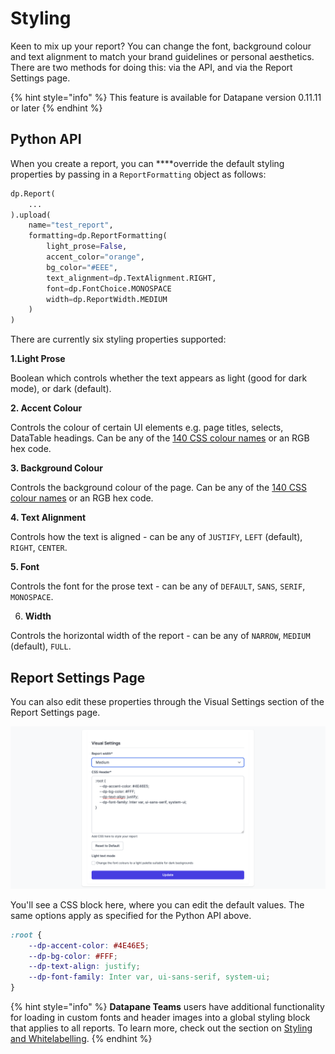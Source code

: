 # Styling

Keen to mix up your report? You can change the font, background colour and text alignment to match your brand guidelines or personal aesthetics. There are two methods for doing this: via the API, and via the Report Settings page. 

{% hint style="info" %}
This feature is available for Datapane version 0.11.11 or later
{% endhint %}

## Python API

When you create a report, you can ****override the default styling properties by passing in a `ReportFormatting` object as follows: 

```python
dp.Report(
    ...
).upload(
    name="test_report",
    formatting=dp.ReportFormatting(
        light_prose=False, 
        accent_color="orange", 
        bg_color="#EEE", 
        text_alignment=dp.TextAlignment.RIGHT,
        font=dp.FontChoice.MONOSPACE
        width=dp.ReportWidth.MEDIUM
    )
)
```

There are currently six styling properties supported: 

**1.Light Prose**

Boolean which controls whether the text appears as light \(good for dark mode\), or dark \(default\). 

**2. Accent Colour**

Controls the colour of certain UI elements e.g. page titles, selects, DataTable headings. Can be any of the [140 CSS colour names](https://htmlcolorcodes.com/color-names/) or an RGB hex code.  

**3. Background Colour**

Controls the background colour of the page.  Can be any of the [140 CSS colour names](https://htmlcolorcodes.com/color-names/) or an RGB hex code.  

**4. Text Alignment**

Controls how the text is aligned - can be any of `JUSTIFY`, `LEFT` \(default\),   `RIGHT`, `CENTER`. 

**5. Font**

Controls the font for the prose text - can be any of `DEFAULT`, `SANS`, `SERIF`, `MONOSPACE`. 

6. **Width** 

Controls the horizontal width of the report - can be any of `NARROW`, `MEDIUM` \(default\), `FULL`. 

## Report Settings Page

You can also edit these properties through the Visual Settings section of the Report Settings page. 

![](../../.gitbook/assets/screenshot-2021-07-26-at-11.28.53.png)

You'll see a CSS block here, where you can edit the default values. The same options apply as specified for the Python API above. 

```css
:root {
    --dp-accent-color: #4E46E5;
    --dp-bg-color: #FFF;
    --dp-text-align: justify;
    --dp-font-family: Inter var, ui-sans-serif, system-ui;
}
```

{% hint style="info" %}
**Datapane Teams** users have additional functionality for loading in custom fonts and header images into a global styling block that applies to all reports. To learn more, check out the section on [Styling and Whitelabelling](../../datapane-teams/styling.md). 
{% endhint %}

